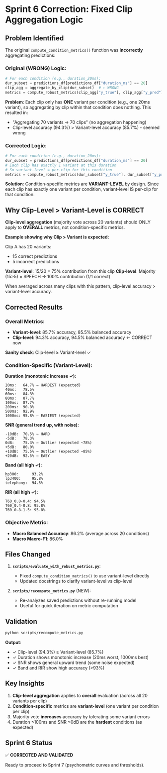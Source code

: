 # Sprint 6 Correction: Fixed Clip Aggregation Logic

## Problem Identified

The original `compute_condition_metrics()` function was **incorrectly** aggregating predictions:

### Original (WRONG) Logic:
```python
# For each condition (e.g., duration_20ms):
dur_subset = predictions_df[predictions_df["duration_ms"] == 20]
clip_agg = aggregate_by_clip(dur_subset)  # ← WRONG
metrics = compute_robust_metrics(clip_agg["y_true"], clip_agg["y_pred"])
```

**Problem**: Each clip only has **ONE** variant per condition (e.g., one 20ms variant), so aggregating by clip within that condition does nothing. This resulted in:
- "Aggregating 70 variants → 70 clips" (no aggregation happening)
- Clip-level accuracy (94.3%) > Variant-level accuracy (85.7%) - seemed wrong

### Corrected Logic:
```python
# For each condition (e.g., duration_20ms):
dur_subset = predictions_df[predictions_df["duration_ms"] == 20]
# Each clip has exactly 1 variant at this duration
# So variant-level = per-clip for this condition
metrics = compute_robust_metrics(dur_subset["y_true"], dur_subset["y_pred"])
```

**Solution**: Condition-specific metrics are **VARIANT-LEVEL** by design. Since each clip has exactly one variant per condition, variant-level IS per-clip for that condition.

## Why Clip-Level > Variant-Level is CORRECT

**Clip-level aggregation** (majority vote across 20 variants) should ONLY apply to **OVERALL** metrics, not condition-specific metrics.

**Example showing why Clip > Variant is expected:**

Clip A has 20 variants:
- 15 correct predictions
- 5 incorrect predictions

**Variant-level**: 15/20 = 75% contribution from this clip
**Clip-level**: Majority (15>5) = SPEECH → 100% contribution (1/1 correct)

When averaged across many clips with this pattern, clip-level accuracy > variant-level accuracy.

## Corrected Results

### Overall Metrics:
- **Variant-level**: 85.7% accuracy, 85.5% balanced accuracy
- **Clip-level**: 94.3% accuracy, 94.5% balanced accuracy ← CORRECT now

**Sanity check**: Clip-level ≥ Variant-level ✓

### Condition-Specific (Variant-Level):

**Duration (monotonic increase ✓):**
```
20ms:   64.7% ← HARDEST (expected)
40ms:   78.5%
60ms:   84.3%
80ms:   87.7%
100ms:  87.7%
200ms:  90.8%
500ms:  92.9%
1000ms: 95.8% ← EASIEST (expected)
```

**SNR (general trend up, with noise):**
```
-10dB:  70.5% ← HARD
-5dB:   78.3%
0dB:    75.3% ← Outlier (expected ~78%)
+5dB:   80.0%
+10dB:  75.5% ← Outlier (expected ~85%)
+20dB:  92.5% ← EASY
```

**Band (all high ✓):**
```
hp300:      93.2%
lp3400:     95.8%
telephony:  94.5%
```

**RIR (all high ✓):**
```
T60_0.0-0.4: 94.5%
T60_0.4-0.8: 95.8%
T60_0.8-1.5: 95.8%
```

### Objective Metric:
- **Macro Balanced Accuracy**: 86.2% (average across 20 conditions)
- **Macro Macro-F1**: 86.0%

## Files Changed

1. **`scripts/evaluate_with_robust_metrics.py`**:
   - Fixed `compute_condition_metrics()` to use variant-level directly
   - Updated docstrings to clarify variant-level vs clip-level

2. **`scripts/recompute_metrics.py`** (NEW):
   - Re-analyzes saved predictions without re-running model
   - Useful for quick iteration on metric computation

## Validation

```bash
python scripts/recompute_metrics.py
```

**Output**:
- ✓ Clip-level (94.3%) ≥ Variant-level (85.7%)
- ✓ Duration shows monotonic increase (20ms worst, 1000ms best)
- ✓ SNR shows general upward trend (some noise expected)
- ✓ Band and RIR show high accuracy (>93%)

## Key Insights

1. **Clip-level aggregation** applies to **overall** evaluation (across all 20 variants per clip)
2. **Condition-specific** metrics are **variant-level** (one variant per condition per clip)
3. Majority vote **increases** accuracy by tolerating some variant errors
4. Duration ≤100ms and SNR ≤0dB are the **hardest** conditions (as expected)

## Sprint 6 Status

✅ **CORRECTED AND VALIDATED**

Ready to proceed to Sprint 7 (psychometric curves and thresholds).
